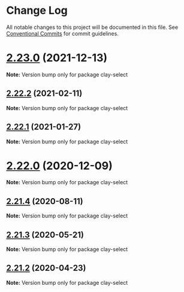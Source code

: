 # Change Log

All notable changes to this project will be documented in this file.
See [Conventional Commits](https://conventionalcommits.org) for commit guidelines.

# [2.23.0](https://github.com/liferay/clay/tree/master/packages/clay-select/compare/v2.22.4...v2.23.0) (2021-12-13)

**Note:** Version bump only for package clay-select





## [2.22.2](https://github.com/liferay/clay/tree/master/packages/clay-select/compare/v2.22.1...v2.22.2) (2021-02-11)

**Note:** Version bump only for package clay-select





## [2.22.1](https://github.com/liferay/clay/tree/master/packages/clay-select/compare/v2.22.0...v2.22.1) (2021-01-27)

**Note:** Version bump only for package clay-select





# [2.22.0](https://github.com/liferay/clay/tree/master/packages/clay-select/compare/v2.21.5...v2.22.0) (2020-12-09)

**Note:** Version bump only for package clay-select





## [2.21.4](https://github.com/liferay/clay/tree/master/packages/clay-select/compare/v2.21.3...v2.21.4) (2020-08-11)

**Note:** Version bump only for package clay-select





## [2.21.3](https://github.com/liferay/clay/tree/master/packages/clay-select/compare/v2.21.2...v2.21.3) (2020-05-21)

**Note:** Version bump only for package clay-select





## [2.21.2](https://github.com/liferay/clay/tree/master/packages/clay-select/compare/v2.21.1...v2.21.2) (2020-04-23)

**Note:** Version bump only for package clay-select
